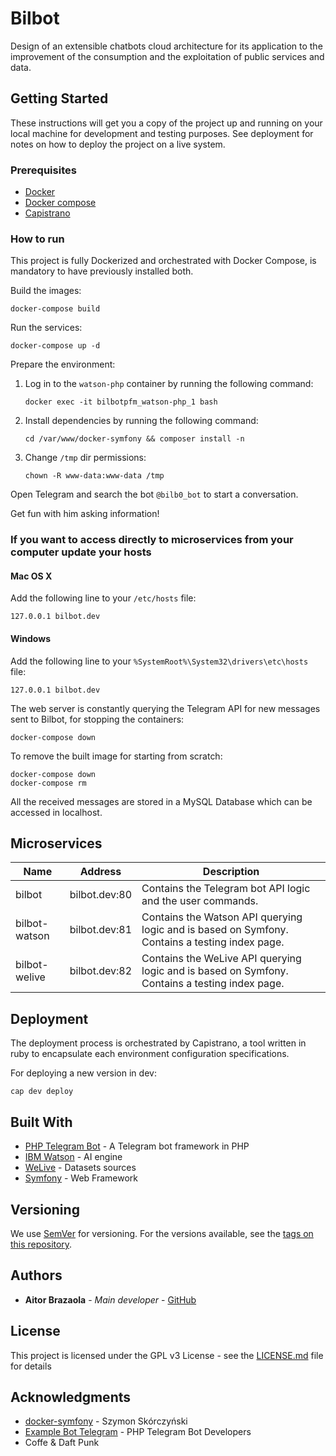 # Bilbot

Design of an extensible chatbots cloud architecture for its application to the improvement of the consumption and the exploitation of public services and data.

## Getting Started

These instructions will get you a copy of the project up and running on your local machine for development and testing purposes. See deployment for notes on how to deploy the project on a live system.

### Prerequisites

* [Docker](https://www.docker.com/)
* [Docker compose](https://docs.docker.com/compose/)
* [Capistrano](http://capistranorb.com/)

### How to run

This project is fully Dockerized and orchestrated with Docker Compose, is mandatory to have previously installed both.

Build the images:

```
docker-compose build
```

Run the services:
```
docker-compose up -d
```

Prepare the environment:

1. Log in to the `watson-php` container by running the following command:
    ```
    docker exec -it bilbotpfm_watson-php_1 bash
    ```

2. Install dependencies by running the following command:
    ```
    cd /var/www/docker-symfony && composer install -n
    ```

3. Change `/tmp` dir permissions:
    ```
    chown -R www-data:www-data /tmp
    ```

Open Telegram and search the bot `@bilb0_bot` to start a conversation.

Get fun with him asking information!

### If you want to access directly to microservices from your computer update your hosts

#### Mac OS X

Add the following line to your `/etc/hosts` file:
```
127.0.0.1 bilbot.dev
```

#### Windows

Add the following line to your `%SystemRoot%\System32\drivers\etc\hosts` file:
```
127.0.0.1 bilbot.dev
```

The web server is constantly querying the Telegram API for new messages sent to Bilbot, for stopping the containers:
```
docker-compose down
```

To remove the built image for starting from scratch:
```
docker-compose down
docker-compose rm
```

All the received messages are stored in a MySQL Database which can be accessed in localhost.

## Microservices

| Name | Address | Description|
| --- | --- | --- |
| bilbot |bilbot.dev:80 | Contains the Telegram bot API logic and the user commands. |
| bilbot-watson |bilbot.dev:81 | Contains the Watson API querying logic and is based on Symfony. Contains a testing index page. |
| bilbot-welive |bilbot.dev:82 | Contains the WeLive API querying logic and is based on Symfony. Contains a testing index page. |

## Deployment

The deployment process is orchestrated by Capistrano, a tool written in ruby to encapsulate each environment 
configuration specifications.

For deploying a new version in dev:

```
cap dev deploy
```

## Built With

* [PHP Telegram Bot](https://github.com/php-telegram-bot) - A Telegram bot framework in PHP
* [IBM Watson](https://www.ibm.com/watson/) - AI engine
* [WeLive](http://welive.eu/) - Datasets sources
* [Symfony](https://symfony.com/) - Web Framework

## Versioning

We use [SemVer](http://semver.org/) for versioning. For the versions available, see the [tags on this repository](https://github.com/Bilbot/tags). 

## Authors

* **Aitor Brazaola** - *Main developer* - [GitHub](https://github.com/kronosnhz)

## License

This project is licensed under the GPL v3 License - see the [LICENSE.md](LICENSE) file for details

## Acknowledgments

* [docker-symfony](https://github.com/sskorc/docker-symfony) - Szymon Skórczyński
* [Example Bot Telegram](https://github.com/php-telegram-bot/example-bot) - PHP Telegram Bot Developers
* Coffe & Daft Punk
